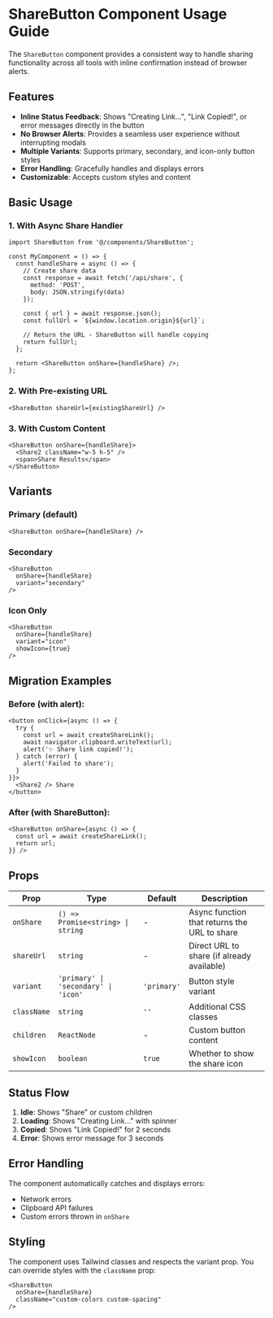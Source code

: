 # ShareButton Component Usage Guide

The `ShareButton` component provides a consistent way to handle sharing functionality across all tools with inline confirmation instead of browser alerts.

## Features

- **Inline Status Feedback**: Shows "Creating Link...", "Link Copied!", or error messages directly in the button
- **No Browser Alerts**: Provides a seamless user experience without interrupting modals
- **Multiple Variants**: Supports primary, secondary, and icon-only button styles
- **Error Handling**: Gracefully handles and displays errors
- **Customizable**: Accepts custom styles and content

## Basic Usage

### 1. With Async Share Handler

```tsx
import ShareButton from '@/components/ShareButton';

const MyComponent = () => {
  const handleShare = async () => {
    // Create share data
    const response = await fetch('/api/share', {
      method: 'POST',
      body: JSON.stringify(data)
    });
    
    const { url } = await response.json();
    const fullUrl = `${window.location.origin}${url}`;
    
    // Return the URL - ShareButton will handle copying
    return fullUrl;
  };

  return <ShareButton onShare={handleShare} />;
};
```

### 2. With Pre-existing URL

```tsx
<ShareButton shareUrl={existingShareUrl} />
```

### 3. With Custom Content

```tsx
<ShareButton onShare={handleShare}>
  <Share2 className="w-5 h-5" />
  <span>Share Results</span>
</ShareButton>
```

## Variants

### Primary (default)
```tsx
<ShareButton onShare={handleShare} />
```

### Secondary
```tsx
<ShareButton 
  onShare={handleShare} 
  variant="secondary"
/>
```

### Icon Only
```tsx
<ShareButton 
  onShare={handleShare} 
  variant="icon"
  showIcon={true}
/>
```

## Migration Examples

### Before (with alert):
```tsx
<button onClick={async () => {
  try {
    const url = await createShareLink();
    await navigator.clipboard.writeText(url);
    alert('✨ Share link copied!');
  } catch (error) {
    alert('Failed to share');
  }
}}>
  <Share2 /> Share
</button>
```

### After (with ShareButton):
```tsx
<ShareButton onShare={async () => {
  const url = await createShareLink();
  return url;
}} />
```

## Props

| Prop | Type | Default | Description |
|------|------|---------|-------------|
| `onShare` | `() => Promise<string> \| string` | - | Async function that returns the URL to share |
| `shareUrl` | `string` | - | Direct URL to share (if already available) |
| `variant` | `'primary' \| 'secondary' \| 'icon'` | `'primary'` | Button style variant |
| `className` | `string` | `''` | Additional CSS classes |
| `children` | `ReactNode` | - | Custom button content |
| `showIcon` | `boolean` | `true` | Whether to show the share icon |

## Status Flow

1. **Idle**: Shows "Share" or custom children
2. **Loading**: Shows "Creating Link..." with spinner
3. **Copied**: Shows "Link Copied!" for 2 seconds
4. **Error**: Shows error message for 3 seconds

## Error Handling

The component automatically catches and displays errors:
- Network errors
- Clipboard API failures
- Custom errors thrown in `onShare`

## Styling

The component uses Tailwind classes and respects the variant prop. You can override styles with the `className` prop:

```tsx
<ShareButton 
  onShare={handleShare}
  className="custom-colors custom-spacing"
/>
```